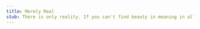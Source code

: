 ```yaml
---
title: Merely Real
stub: There is only reality. If you can't find beauty in meaning in all that is real, you are going to be disappointed. The fact that reality is real does not detract from its beauty.
---
```

